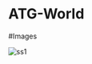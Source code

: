 # ATG-World

#Images 

 ![ss1](https://drive.google.com/file/d/1zVZlpb9pFi7X73d6n7ElaKMD-jvZibju/view?usp=sharing)
